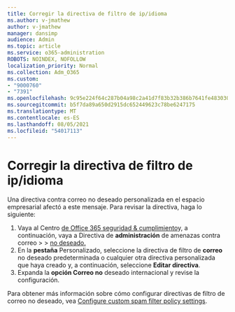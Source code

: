 ```yaml
---
title: Corregir la directiva de filtro de ip/idioma
ms.author: v-jmathew
author: v-jmathew
manager: dansimp
audience: Admin
ms.topic: article
ms.service: o365-administration
ROBOTS: NOINDEX, NOFOLLOW
localization_priority: Normal
ms.collection: Adm_O365
ms.custom:
- "9000760"
- "7391"
ms.openlocfilehash: 9c95e224f64c287b04a98c2a41d7f83b32b386b7641fe483030fa8cc931855a8
ms.sourcegitcommit: b5f7da89a650d2915dc652449623c78be6247175
ms.translationtype: MT
ms.contentlocale: es-ES
ms.lasthandoff: 08/05/2021
ms.locfileid: "54017113"
---
```

# <a name="fix-languageip-filter-policy"></a>Corregir la directiva de filtro de ip/idioma

Una directiva contra correo no deseado personalizada en el espacio empresarial afectó a este mensaje. Para revisar la directiva, haga lo siguiente:

1. Vaya al Centro [de Office 365 seguridad & cumplimiento](https://go.microsoft.com/fwlink/p/?linkid=2077143)y, a continuación, vaya a Directiva de **administración** de amenazas contra correo  >    >  [no deseado.](https://go.microsoft.com/fwlink/?linkid=2101518)
2. En la **pestaña** Personalizado, seleccione la directiva de filtro de **correo** no deseado predeterminada o cualquier otra directiva personalizada que haya creado y, a continuación, seleccione **Editar directiva**.
3. Expanda la **opción Correo no** deseado internacional y revise la configuración.

Para obtener más información sobre cómo configurar directivas de filtro de correo no deseado, vea [Configure custom spam filter policy settings](https://go.microsoft.com/fwlink/?linkid=2101054).
